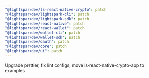 ```yaml
---
"@lightsparkdev/ls-react-native-crypto": patch
"@lightsparkdev/lightspark-cli": patch
"@lightsparkdev/lightspark-sdk": patch
"@lightsparkdev/react-native": patch
"@lightsparkdev/react-wallet": patch
"@lightsparkdev/wallet-cli": patch
"@lightsparkdev/wallet-sdk": patch
"@lightsparkdev/oauth": patch
"@lightsparkdev/core": patch
"@lightsparkdev/ui": patch
---
```


Upgrade prettier, fix lint configs, move ls-react-native-crypto-app to examples
